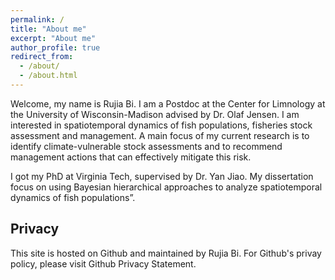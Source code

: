 ```yaml
---
permalink: /
title: "About me"
excerpt: "About me"
author_profile: true
redirect_from: 
  - /about/
  - /about.html
---
```


Welcome, my name is Rujia Bi. I am a Postdoc at the Center for Limnology at the University of Wisconsin-Madison advised by Dr. Olaf Jensen. I am interested in spatiotemporal dynamics of fish populations, fisheries stock assessment and management. A main focus of my current research is to identify climate-vulnerable stock assessments and to recommend management actions that can effectively mitigate this risk.

I got my PhD at Virginia Tech, supervised by Dr. Yan Jiao. My dissertation focus on using Bayesian hierarchical approaches to analyze spatiotemporal dynamics of fish populations”.


Privacy
------
This site is hosted on Github and maintained by Rujia Bi. For Github's privay policy, please visit Github Privacy Statement.
